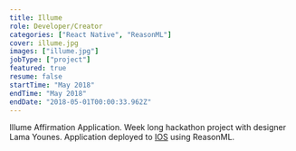 ```yaml
---
title: Illume
role: Developer/Creator
categories: ["React Native", "ReasonML"]
cover: illume.jpg
images: ["illume.jpg"]
jobType: ["project"]
featured: true
resume: false
startTime: "May 2018"
endTime: "May 2018"
endDate: "2018-05-01T00:00:33.962Z"
---
```


Illume Affirmation Application.  Week long hackathon project with designer Lama Younes.  Application deployed to [IOS](https://itunes.apple.com/us/app/illume/id1363415324?mt=8&ign-mpt=uo%3D4) using ReasonML.
